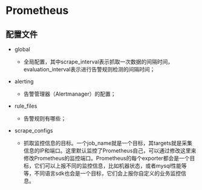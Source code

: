 # Prometheus





## 配置文件

- global
  - 全局配置，其中scrape_interval表示抓取一次数据的间隔时间，evaluation_interval表示进行告警规则检测的间隔时间；
- alerting
  - 告警管理器（Alertmanager）的配置；

- rule_files
  - 告警规则有哪些；

- scrape_configs
  - 抓取监控信息的目标。一个job_name就是一个目标，其targets就是采集信息的IP和端口。这里默认监控了Prometheus自己，可以通过修改这里来修改Prometheus的监控端口。Prometheus的每个exporter都会是一个目标，它们可以上报不同的监控信息，比如机器状态，或者mysql性能等等，不同语言sdk也会是一个目标，它们会上报你自定义的业务监控信息。